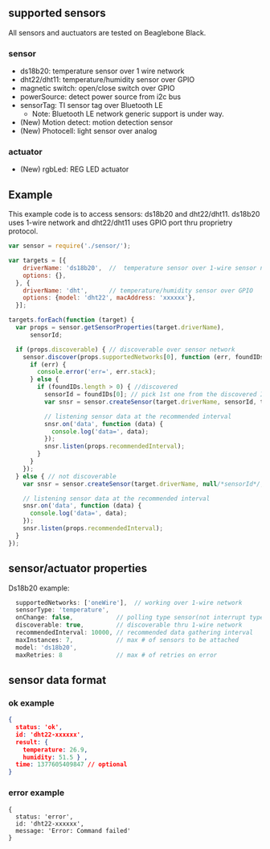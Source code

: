 ## supported sensors
All sensors and auctuators are tested on Beaglebone Black.

### sensor
 - ds18b20: temperature sensor over 1 wire network
 - dht22/dht11: temperature/humidity sensor over GPIO
 - magnetic switch: open/close switch over GPIO
 - powerSource: detect power source from i2c bus
 - sensorTag: TI sensor tag over Bluetooth LE
    - Note: Bluetooth LE network generic support is under way.
 - (New) Motion detect: motion detection sensor
 - (New) Photocell: light sensor over analog

### actuator
 - (New) rgbLed: REG LED actuator

## Example 

This example code is to access sensors: ds18b20 and dht22/dht11. ds18b20 uses 1-wire network and dht22/dht11 uses GPIO port thru proprietry protocol.

```js
var sensor = require('./sensor/');

var targets = [{ 
    driverName: 'ds18b20',  //  temperature sensor over 1-wire sensor network
    options: {}, 
  }, {
    driverName: 'dht',      // temperature/humidity sensor over GPIO
    options: {model: 'dht22', macAddress: 'xxxxxx'},
  }];

targets.forEach(function (target) {
  var props = sensor.getSensorProperties(target.driverName),
      sensorId;

  if (props.discoverable) { // discoverable over sensor network
    sensor.discover(props.supportedNetworks[0], function (err, foundIDs) {
      if (err) {
        console.error('err=', err.stack);
      } else {
        if (foundIDs.length > 0) { //discovered
          sensorId = foundIDs[0]; // pick 1st one from the discovered IDs
          var snsr = sensor.createSensor(target.driverName, sensorId, target.options);

          // listening sensor data at the recommended interval
          snsr.on('data', function (data) { 
            console.log('data=', data); 
          });
          snsr.listen(props.recommendedInterval);
        }
      }
    });
  } else { // not discoverable
    var snsr = sensor.createSensor(target.driverName, null/*sensorId*/, target.options);

    // listening sensor data at the recommended interval
    snsr.on('data', function (data) {
      console.log('data=', data);
    });
    snsr.listen(props.recommendedInterval);
  }
});
```

## sensor/actuator properties


Ds18b20 example:
```js
  supportedNetworks: ['oneWire'],  // working over 1-wire network
  sensorType: 'temperature',  
  onChange: false,            // polling type sensor(not interrupt type)
  discoverable: true,         // discoverable thru 1-wire network 
  recommendedInterval: 10000, // recommended data gathering interval
  maxInstances: 7,            // max # of sensors to be attached 
  model: 'ds18b20',     
  maxRetries: 8               // max # of retries on error

```
## sensor data format

### ok example

```json
{ 
  status: 'ok',
  id: 'dht22-xxxxxx',
  result: { 
    temperature: 26.9, 
    humidity: 51.5 } ,
  time: 1377605409847 // optional
}
```

### error example

```
{ 
  status: 'error',
  id: 'dht22-xxxxxx',
  message: 'Error: Command failed' 
}
```
